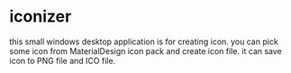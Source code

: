 # iconizer

this small windows desktop application is for creating icon. 
you can pick some icon from MaterialDesign icon pack and create icon file.
it can save icon to PNG file and ICO file.
